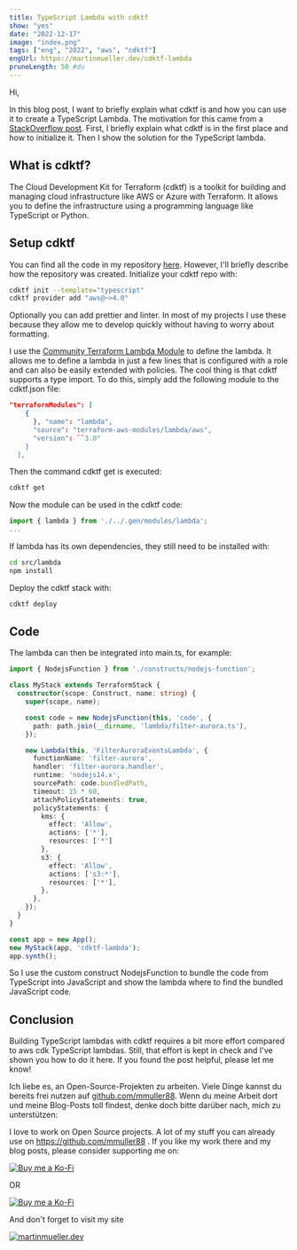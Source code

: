 ```yaml
---
title: TypeScript Lambda with cdktf
show: "yes"
date: "2022-12-17"
image: "index.png"
tags: ["eng", "2022", "aws", "cdktf"]
engUrl: https://martinmueller.dev/cdktf-lambda
pruneLength: 50 #du
---
```


Hi,

In this blog post, I want to briefly explain what cdktf is and how you can use it to create a TypeScript Lambda. The motivation for this came from a [StackOverflow post](https://stackoverflow.com/questions/74740782/how-to-deploy-lambda-using-terraform-created-by-cdktf). First, I briefly explain what cdktf is in the first place and how to initialize it. Then I show the solution for the TypeScript lambda.

## What is cdktf?

The Cloud Development Kit for Terraform (cdktf) is a toolkit for building and managing cloud infrastructure like AWS or Azure with Terraform. It allows you to define the infrastructure using a programming language like TypeScript or Python.

## Setup cdktf

You can find all the code in my repository [here](https://github.com/mmuller88/cdktf-lambda). However, I'll briefly describe how the repository was created. Initialize your cdktf repo with:

```bash
cdktf init --template="typescript"
cdktf provider add "aws@~>4.0"
```

Optionally you can add prettier and linter. In most of my projects I use these because they allow me to develop quickly without having to worry about formatting.

I use the [Community Terraform Lambda Module](https://github.com/terraform-aws-modules/terraform-aws-lambda) to define the lambda. It allows me to define a lambda in just a few lines that is configured with a role and can also be easily extended with policies. The cool thing is that cdktf supports a type import. To do this, simply add the following module to the cdktf.json file:

```json
"terraformModules": [
    {
      }, "name": "lambda",
      "source": "terraform-aws-modules/lambda/aws",
      "version": ``3.0"
    }
  ],
```

Then the command cdktf get is executed:

```bash
cdktf get
```

Now the module can be used in the cdktf code:

```ts
import { lambda } from './../.gen/modules/lambda';
...
```

If lambda has its own dependencies, they still need to be installed with:

```bash
cd src/lambda
npm install
```

Deploy the cdktf stack with:

```bash
cdktf deploy
```

## Code

The lambda can then be integrated into main.ts, for example:

```ts
import { NodejsFunction } from './constructs/nodejs-function';

class MyStack extends TerraformStack {
  constructor(scope: Construct, name: string) {
    super(scope, name);

    const code = new NodejsFunction(this, 'code', {
      path: path.join(__dirname, 'lambda/filter-aurora.ts'),
    });

    new Lambda(this, 'FilterAuroraEventsLambda', {
      functionName: 'filter-aurora',
      handler: 'filter-aurora.handler',
      runtime: 'nodejs14.x',
      sourcePath: code.bundledPath,
      timeout: 15 * 60,
      attachPolicyStatements: true,
      policyStatements: {
        kms: {
          effect: 'Allow',
          actions: ['*'],
          resources: ['*']
        },
        s3: {
          effect: 'Allow',
          actions: ['s3:*'],
          resources: ['*'],
        },
      },
    });
  }
}

const app = new App();
new MyStack(app, 'cdktf-lambda');
app.synth();
```

So I use the custom construct NodejsFunction to bundle the code from TypeScript into JavaScript and show the lambda where to find the bundled JavaScript code.

## Conclusion

Building TypeScript lambdas with cdktf requires a bit more effort compared to aws cdk TypeScript lambdas. Still, that effort is kept in check and I've shown you how to do it here. If you found the post helpful, please let me know!

Ich liebe es, an Open-Source-Projekten zu arbeiten. Viele Dinge kannst du bereits frei nutzen auf [github.com/mmuller88](https://github.com/mmuller88). Wenn du meine Arbeit dort und meine Blog-Posts toll findest, denke doch bitte darüber nach, mich zu unterstützen:

I love to work on Open Source projects. A lot of my stuff you can already use on <https://github.com/mmuller88> . If you like my work there and my blog posts, please consider supporting me on:

[![Buy me a Ko-Fi](https://storage.ko-fi.com/cdn/useruploads/png_d554a01f-60f0-4969-94d1-7b69f3e28c2fcover.jpg?v=69a332f2-b808-4369-8ba3-dae0d1100dd4)](https://ko-fi.com/T6T1BR59W)

OR

[![Buy me a Ko-Fi](https://theastrologypodcast.com/wp-content/uploads/2015/06/become-my-patron-05.jpg)](https://www.patreon.com/bePatron?u=29010217)

And don't forget to visit my site

[![martinmueller.dev](https://martinmueller.dev/static/84caa5292a6d0c37c48ae280d04b5fa6/a7715/joint.jpg)](https://martinmueller.dev/resume)
